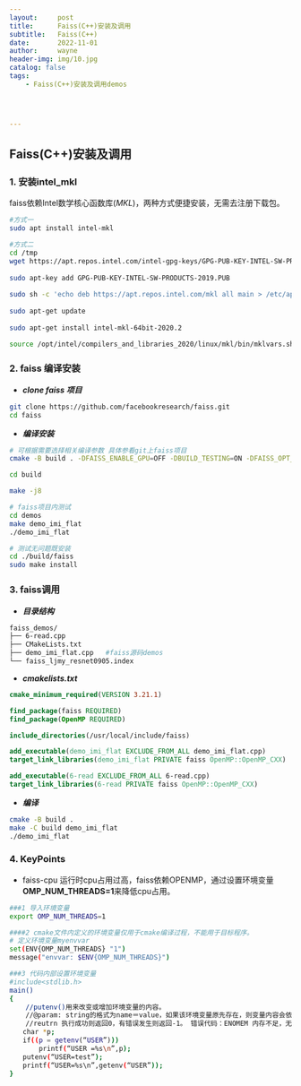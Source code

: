 ```yaml
---
layout:     post
title:      Faiss(C++)安装及调用
subtitle:   Faiss(C++)
date:       2022-11-01
author:     wayne
header-img: img/10.jpg
catalog: false
tags:
    - Faiss(C++)安装及调用demos




---
```


## Faiss(C++)安装及调用

### 1. 安装intel_mkl

​	faiss依赖Intel数学核心函数库(*MKL*)，两种方式便捷安装，无需去注册下载包。

```bash
#方式一
sudo apt install intel-mkl

#方式二
cd /tmp
wget https://apt.repos.intel.com/intel-gpg-keys/GPG-PUB-KEY-INTEL-SW-PRODUCTS-2019.PUB
 
sudo apt-key add GPG-PUB-KEY-INTEL-SW-PRODUCTS-2019.PUB
 
sudo sh -c 'echo deb https://apt.repos.intel.com/mkl all main > /etc/apt/sources.list.d/intel-mkl.list'
 
sudo apt-get update
 
sudo apt-get install intel-mkl-64bit-2020.2

source /opt/intel/compilers_and_libraries_2020/linux/mkl/bin/mklvars.sh intel64 ilp64

```



### 2. faiss 编译安装

- ***clone faiss 项目***

```bash
git clone https://github.com/facebookresearch/faiss.git
cd faiss
```

-  ***编译安装***

```bash
# 可根据需要选择相关编译参数 具体参看git上faiss项目
cmake -B build . -DFAISS_ENABLE_GPU=OFF -DBUILD_TESTING=ON -DFAISS_OPT_LEVEL=avx2

cd build

make -j8

# faiss项目内测试
cd demos
make demo_imi_flat
./demo_imi_flat

# 测试无问题既安装
cd ./build/faiss
sudo make install
```



### 3. faiss调用

- ***目录结构***

```makefile
faiss_demos/
├── 6-read.cpp
├── CMakeLists.txt
├── demo_imi_flat.cpp   #faiss源码demos
└── faiss_ljmy_resnet0905.index
```

-  ***cmakelists.txt***

```cmake
cmake_minimum_required(VERSION 3.21.1)

find_package(faiss REQUIRED)
find_package(OpenMP REQUIRED)

include_directories(/usr/local/include/faiss)

add_executable(demo_imi_flat EXCLUDE_FROM_ALL demo_imi_flat.cpp)
target_link_libraries(demo_imi_flat PRIVATE faiss OpenMP::OpenMP_CXX)

add_executable(6-read EXCLUDE_FROM_ALL 6-read.cpp)
target_link_libraries(6-read PRIVATE faiss OpenMP::OpenMP_CXX)
```

- ***编译***

```bash
cmake -B build . 
make -C build demo_imi_flat
./demo_imi_flat
```



### 4. KeyPoints

- faiss-cpu 运行时cpu占用过高，faiss依赖OPENMP，通过设置环境变量**OMP_NUM_THREADS=1**来降低cpu占用。

```bash
###1 导入环境变量
export OMP_NUM_THREADS=1

####2 cmake文件内定义的环境变量仅用于cmake编译过程，不能用于目标程序。
# 定义环境变量myenvvar
set(ENV{OMP_NUM_THREADS} "1")
message("envvar: $ENV{OMP_NUM_THREADS}")

###3 代码内部设置环境变量
#include<stdlib.h> 
main() 
{ 
    //putenv()用来改变或增加环境变量的内容。
    //@param: string的格式为name＝value，如果该环境变量原先存在，则变量内容会依参数string改变，否则此参数内容会成为新的环境变量。
    //reutrn 执行成功则返回0，有错误发生则返回-1。 错误代码：ENOMEM 内存不足，无法配置新的环境变量空间。
　　char *p; 
　　if((p = getenv(“USER”))) 
　　    printf(“USER =%s\n”,p); 
　　putenv(“USER=test”); 
　　printf(“USER=%s\n”,getenv(“USER”)); 
}
```

